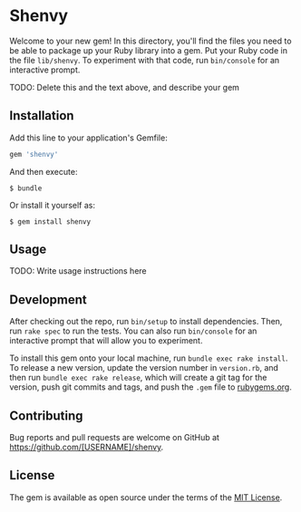 # Shenvy

Welcome to your new gem! In this directory, you'll find the files you need to be able to package up your Ruby library into a gem. Put your Ruby code in the file `lib/shenvy`. To experiment with that code, run `bin/console` for an interactive prompt.

TODO: Delete this and the text above, and describe your gem

## Installation

Add this line to your application's Gemfile:

```ruby
gem 'shenvy'
```

And then execute:

    $ bundle

Or install it yourself as:

    $ gem install shenvy

## Usage

TODO: Write usage instructions here

## Development

After checking out the repo, run `bin/setup` to install dependencies. Then, run `rake spec` to run the tests. You can also run `bin/console` for an interactive prompt that will allow you to experiment.

To install this gem onto your local machine, run `bundle exec rake install`. To release a new version, update the version number in `version.rb`, and then run `bundle exec rake release`, which will create a git tag for the version, push git commits and tags, and push the `.gem` file to [rubygems.org](https://rubygems.org).

## Contributing

Bug reports and pull requests are welcome on GitHub at https://github.com/[USERNAME]/shenvy.


## License

The gem is available as open source under the terms of the [MIT License](http://opensource.org/licenses/MIT).

